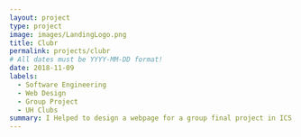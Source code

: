 ```yaml
---
layout: project
type: project
image: images/LandingLogo.png
title: Clubr
permalink: projects/clubr
# All dates must be YYYY-MM-DD format!
date: 2018-11-09
labels:
  - Software Engineering
  - Web Design
  - Group Project
  - UH Clubs
summary: I Helped to design a webpage for a group final project in ICS 314.
---
```


